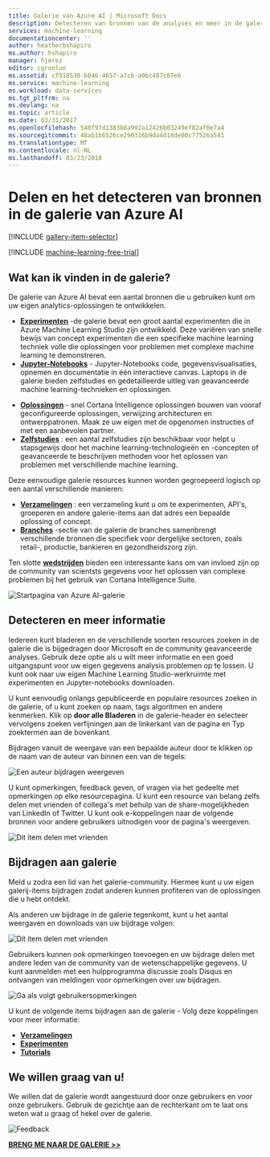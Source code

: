 ```yaml
---
title: Galerie van Azure AI | Microsoft Docs
description: Detecteren van bronnen van de analyses en meer in de galerie van Azure AI en delen. Informatie over van andere en het maken van uw eigen bijdragen aan de community.
services: machine-learning
documentationcenter: ''
author: heatherbshapiro
ms.author: hshapiro
manager: hjerez
editor: cgronlun
ms.assetid: cf518538-6046-4657-a7cb-a0bc487c67e6
ms.service: machine-learning
ms.workload: data-services
ms.tgt_pltfrm: na
ms.devlang: na
ms.topic: article
ms.date: 03/31/2017
ms.openlocfilehash: 540f97d1383b8a992a12426b03249ef82af0e7a4
ms.sourcegitcommit: 48ab1b6526ce290316b9da4d18de00c77526a541
ms.translationtype: MT
ms.contentlocale: nl-NL
ms.lasthandoff: 03/23/2018
---
```

# <a name="share-and-discover-resources-in-the-azure-ai-gallery"></a>Delen en het detecteren van bronnen in de galerie van Azure AI
[!INCLUDE [gallery-item-selector](../../../includes/machine-learning-gallery-item-selector.md)]

<!-- separating these 2 includes -->

[!INCLUDE [machine-learning-free-trial](../../../includes/machine-learning-free-trial.md)]

## <a name="what-can-i-find-in-the-gallery"></a>Wat kan ik vinden in de galerie?
De galerie van Azure AI bevat een aantal bronnen die u gebruiken kunt om uw eigen analytics-oplossingen te ontwikkelen.

* **[Experimenten](gallery-experiments.md)**  -de galerie bevat een groot aantal experimenten die in Azure Machine Learning Studio zijn ontwikkeld. Deze variëren van snelle bewijs van concept experimenten die een specifieke machine learning techniek volle die oplossingen voor problemen met complexe machine learning te demonstreren.
* **[Jupyter-Notebooks](gallery-jupyter-notebooks.md)**  - Jupyter-Notebooks code, gegevensvisualisaties, opnemen en documentatie in één interactieve canvas.
  Laptops in de galerie bieden zelfstudies en gedetailleerde uitleg van geavanceerde machine learning-technieken en oplossingen.

<!--
- **[Machine Learning APIs](https://machine-learning-gallery-apis.md)** - An experiment developed in Azure Machine Learning can be launched as a web service so that the analytics model can be accessed by others through a set of REST APIs. A variety of these APIs are available in the Gallery, such as a product recommendation engine or cloud-based face and speech recognition.
-->

* **[Oplossingen](gallery-solutions.md)**  - snel Cortana Intelligence oplossingen bouwen van vooraf geconfigureerde oplossingen, verwijzing architecturen en ontwerppatronen. Maak ze uw eigen met de opgenomen instructies of met een aanbevolen partner.
* **[Zelfstudies](gallery-tutorials.md)**  : een aantal zelfstudies zijn beschikbaar voor helpt u stapsgewijs door het machine learning-technologieën en -concepten of geavanceerde te beschrijven methoden voor het oplossen van problemen met verschillende machine learning.

Deze eenvoudige galerie resources kunnen worden gegroepeerd logisch op een aantal verschillende manieren:

* **[Verzamelingen](gallery-collections.md)**  : een verzameling kunt u om te experimenten, API's, groeperen en andere galerie-items aan dat adres een bepaalde oplossing of concept.
* **[Branches](gallery-industries.md)**  -sectie van de galerie de branches samenbrengt verschillende bronnen die specifiek voor dergelijke sectoren, zoals retail-, productie, bankieren en gezondheidszorg zijn.

Ten slotte **[wedstrijden](gallery-competitions.md)** bieden een interessante kans om van invloed zijn op de community van scientsts gegevens voor het oplossen van complexe problemen bij het gebruik van Cortana Intelligence Suite.

![Startpagina van Azure AI-galerie](./media/gallery-how-to-use-contribute-publish/gallery-home-page.png)

## <a name="discover-and-learn"></a>Detecteren en meer informatie
Iedereen kunt bladeren en de verschillende soorten resources zoeken in de galerie die is bijgedragen door Microsoft en de community geavanceerde analyses.
Gebruik deze optie als u wilt meer informatie en een goed uitgangspunt voor uw eigen gegevens analysis problemen op te lossen.
U kunt ook naar uw eigen Machine Learning Studio-werkruimte met experimenten en Jupyter-notebooks downloaden.

U kunt eenvoudig onlangs gepubliceerde en populaire resources zoeken in de galerie, of u kunt zoeken op naam, tags algoritmen en andere kenmerken.
Klik op **door alle Bladeren** in de galerie-header en selecteer vervolgens zoeken verfijningen aan de linkerkant van de pagina en Typ zoektermen aan de bovenkant.

Bijdragen vanuit de weergave van een bepaalde auteur door te klikken op de naam van de auteur van binnen een van de tegels:

![Een auteur bijdragen weergeven](./media/gallery-how-to-use-contribute-publish/view-by-author.png)

U kunt opmerkingen, feedback geven, of vragen via het gedeelte met opmerkingen op elke resourcepagina.
U kunt een resource van belang zelfs delen met vrienden of collega's met behulp van de share-mogelijkheden van LinkedIn of Twitter.
U kunt ook e-koppelingen naar de volgende bronnen voor andere gebruikers uitnodigen voor de pagina's weergeven.

![Dit item delen met vrienden](./media/gallery-how-to-use-contribute-publish/comment-and-share.png)

## <a name="contribute-to-the-gallery"></a>Bijdragen aan galerie
Meld u zodra een lid van het galerie-community. Hiermee kunt u uw eigen galerij-items bijdragen zodat anderen kunnen profiteren van de oplossingen die u hebt ontdekt.

Als anderen uw bijdrage in de galerie tegenkomt, kunt u het aantal weergaven en downloads van uw bijdrage volgen:

![Dit item delen met vrienden](./media/gallery-how-to-use-contribute-publish/view-and-download-counts.png)

Gebruikers kunnen ook opmerkingen toevoegen en uw bijdrage delen met andere leden van de community van de wetenschappelijke gegevens.
U kunt aanmelden met een hulpprogramma discussie zoals Disqus en ontvangen van meldingen voor opmerkingen over uw bijdragen.

![Ga als volgt gebruikersopmerkingen](./media/gallery-how-to-use-contribute-publish/follow-comments.png)

U kunt de volgende items bijdragen aan de galerie - Volg deze koppelingen voor meer informatie:

* **[Verzamelingen](gallery-collections.md#contribute)**
* **[Experimenten](gallery-experiments.md#contribute)**
* **[Tutorials](gallery-tutorials.md#contribute)**

## <a name="we-want-to-hear-from-you"></a>We willen graag van u!
We willen dat de galerie wordt aangestuurd door onze gebruikers en voor onze gebruikers. Gebruik de gezichtje aan de rechterkant om te laat ons weten wat u graag of hekel over de galerie.  

![Feedback](./media/gallery-how-to-use-contribute-publish/feedback.png)

**[BRENG ME NAAR DE GALERIE &GT;&GT;](http://gallery.cortanaintelligence.com)**

